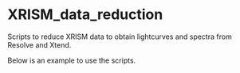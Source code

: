 # XRISM_data_reduction

Scripts to reduce XRISM data to obtain lightcurves and spectra from Resolve and Xtend.

Below is an example to use the scripts.
